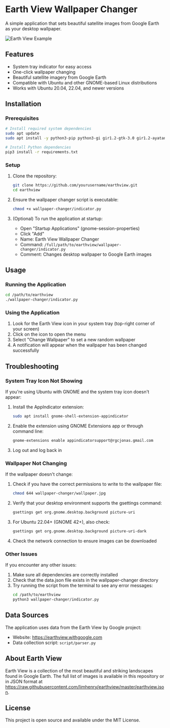 # Earth View Wallpaper Changer

A simple application that sets beautiful satellite images from Google Earth as your desktop wallpaper.

![Earth View Example](https://www.gstatic.com/prettyearth/assets/full/1003.jpg)

## Features

- System tray indicator for easy access
- One-click wallpaper changing
- Beautiful satellite imagery from Google Earth
- Compatible with Ubuntu and other GNOME-based Linux distributions
- Works with Ubuntu 20.04, 22.04, and newer versions

## Installation

### Prerequisites

```bash
# Install required system dependencies
sudo apt update
sudo apt install -y python3-pip python3-gi gir1.2-gtk-3.0 gir1.2-ayatanaappindicator3-0.1 gir1.2-notify-0.7 libcairo2-dev libgirepository1.0-dev

# Install Python dependencies
pip3 install -r requirements.txt
```

### Setup

1. Clone the repository:
   ```bash
   git clone https://github.com/yourusername/earthview.git
   cd earthview
   ```

2. Ensure the wallpaper changer script is executable:
   ```bash
   chmod +x wallpaper-changer/indicator.py
   ```

3. (Optional) To run the application at startup:
   - Open "Startup Applications" (gnome-session-properties)
   - Click "Add"
   - Name: Earth View Wallpaper Changer
   - Command: `/full/path/to/earthview/wallpaper-changer/indicator.py`
   - Comment: Changes desktop wallpaper to Google Earth images

## Usage

### Running the Application

```bash
cd /path/to/earthview
./wallpaper-changer/indicator.py
```

### Using the Application

1. Look for the Earth View icon in your system tray (top-right corner of your screen)
2. Click on the icon to open the menu
3. Select "Change Wallpaper" to set a new random wallpaper
4. A notification will appear when the wallpaper has been changed successfully

## Troubleshooting

### System Tray Icon Not Showing

If you're using Ubuntu with GNOME and the system tray icon doesn't appear:

1. Install the AppIndicator extension:
   ```bash
   sudo apt install gnome-shell-extension-appindicator
   ```

2. Enable the extension using GNOME Extensions app or through command line:
   ```bash
   gnome-extensions enable appindicatorsupport@rgcjonas.gmail.com
   ```

3. Log out and log back in

### Wallpaper Not Changing

If the wallpaper doesn't change:

1. Check if you have the correct permissions to write to the wallpaper file:
   ```bash
   chmod 644 wallpaper-changer/wallpaper.jpg
   ```

2. Verify that your desktop environment supports the gsettings command:
   ```bash
   gsettings get org.gnome.desktop.background picture-uri
   ```

3. For Ubuntu 22.04+ (GNOME 42+), also check:
   ```bash
   gsettings get org.gnome.desktop.background picture-uri-dark
   ```

4. Check the network connection to ensure images can be downloaded

### Other Issues

If you encounter any other issues:

1. Make sure all dependencies are correctly installed
2. Check that the data.json file exists in the wallpaper-changer directory
3. Try running the script from the terminal to see any error messages:
   ```bash
   cd /path/to/earthview
   python3 wallpaper-changer/indicator.py
   ```

## Data Sources

The application uses data from the Earth View by Google project:
- Website: https://earthview.withgoogle.com
- Data collection script: `script/parser.py`

## About Earth View

Earth View is a collection of the most beautiful and striking landscapes found in Google Earth. The full list of images is available in this repository or in JSON format at https://raw.githubusercontent.com/limhenry/earthview/master/earthview.json.

## License

This project is open source and available under the MIT License.
